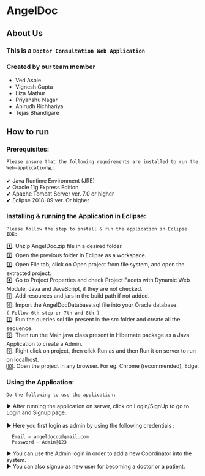 # AngelDoc
## About Us
### This is a `Doctor Consultation Web Application`


### Created by our team member 
<ul>
  <li>Ved Asole</li>
  <li>Vignesh Gupta</li>
  <li>Liza Mathur</li>
  <li>Priyanshu Nagar</li>
  <li>Anirudh Richhariya</li>
  <li>Tejas Bhandigare</li>
</ul>


## How to run

### Prerequisites: 
 `Please ensure that the following requirements are installed to run the Web-application💻:`
 
  ✔	Java Runtime Environment (JRE) <br>
  ✔	Oracle 11g Express Edition<br>
  ✔	Apache Tomcat Server ver. 7.0 or higher<br>
  ✔	Eclipse 2018-09 ver. Or higher<br>

### Installing & running the Application in Eclipse:
  `Please follow the step to install & run the application in Eclipse IDE:`

  1️⃣. Unzip AngelDoc.zip file in a desired folder. <br>
  2️⃣.	Open the previous folder in Eclipse as a workspace.<br>
  3️⃣.	Open File tab, click on Open project from file system, and open the extracted project.<br>
  4️⃣.	Go to Project Properties and check Project Facets with Dynamic Web Module, Java and JavaScript, if they are not checked.<br>
  5️⃣.	Add resources and jars in the build path if not added.<br>
  6️⃣.	Import the AngelDocDatabase.sql file into your Oracle database.<br>
      `( Follow 6th step or 7th and 8th )`<br>
  7️⃣.	Run the queries.sql file present in the src folder and create all the sequence.<br>
  8️⃣.	Then run the Main.java class present in Hibernate package as a Java Application to create a Admin.<br>
  9️⃣.	Right click on project, then click Run as and then Run it on server to run on localhost.<br>
  🔟.	Open the project in any browser. For eg. Chrome (recommended), Edge.<br>

### Using the Application:
  `Do the following to use the application:`

  ▶	After running the application on server, click on Login/SignUp to go to Login and Signup page.<br><br>
  ▶	Here you first login as admin by using the following credentials :<br>
  
      Email – angeldocco@gmail.com
      Password – Admin@123
     
  ▶ You can use the Admin login in order to add a new Coordinator into the system. <br>
  ▶ You can also signup as new user for becoming a doctor or a patient. 
